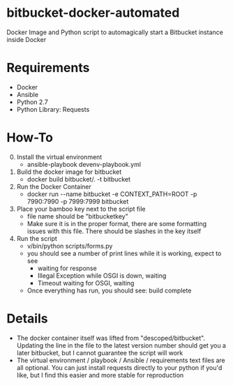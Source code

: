 # bitbucket-docker-automated

Docker Image and Python script to automagically start a Bitbucket instance inside Docker

# Requirements

* Docker
* Ansible
* Python 2.7
* Python Library: Requests

# How-To

0) Install the virtual environment
    * ansible-playbook devenv-playbook.yml
1) Build the docker image for bitbucket
    * docker build bitbucket/. -t bitbucket
2) Run the Docker Container
    * docker run --name bitbucket -e CONTEXT_PATH=ROOT -p 7990:7990 -p 7999:7999 bitbucket
3) Place your bamboo key next to the script file
    * file name should be "bitbucketkey"
    * Make sure it is in the proper format, there are some formatting issues with this file.  There should be slashes in the key itself
4) Run the script
    * v/bin/python scripts/forms.py
    * you should see a number of print lines while it is working, expect to see
        * waiting for response
        * Illegal Exception while OSGI is down, waiting
        * Timeout waiting for OSGI, waiting
    * Once everything has run, you should see: build complete


# Details

 * The docker container itself was lifted from "descoped/bitbucket".  Updating the line in the file to the latest version number should get you a later bitbucket, but I cannot guarantee the script will work
 * The virtual environment / playbook / Ansible / requirements text files are all optional.  You can just install requests directly to your python if you'd like, but I find this easier and more stable for reproduction
  